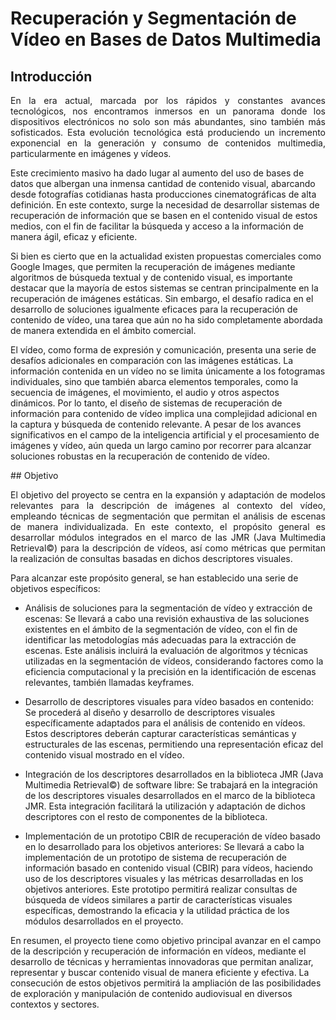 # Recuperación y Segmentación de Vídeo en Bases de Datos Multimedia

## Introducción
<p align="justify">
En la era actual, marcada por los rápidos y constantes avances tecnológicos, nos encontramos inmersos en un panorama donde los dispositivos electrónicos no solo son más abundantes, sino también más sofisticados. Esta evolución tecnológica está produciendo un incremento exponencial en la generación y consumo de contenidos multimedia, particularmente en imágenes y vídeos.

Este crecimiento masivo ha dado lugar al aumento del uso de bases de datos que albergan una inmensa cantidad de contenido visual, abarcando desde fotografías cotidianas hasta producciones cinematográficas de alta definición. En este contexto, surge la necesidad de desarrollar sistemas de recuperación de información que se basen en el contenido visual de estos medios, con el fin de facilitar la búsqueda y acceso a la información de manera ágil, eficaz y eficiente.

Si bien es cierto que en la actualidad existen propuestas comerciales como Google Images, que permiten la recuperación de imágenes mediante algoritmos de búsqueda textual y de contenido visual, es importante destacar que la mayoría de estos sistemas se centran principalmente en la recuperación de imágenes estáticas. Sin embargo, el desafío radica en el desarrollo de soluciones igualmente eficaces para la recuperación de contenido de vídeo, una tarea que aún no ha sido completamente abordada de manera extendida en el ámbito comercial.

El vídeo, como forma de expresión y comunicación, presenta una serie de desafíos adicionales en comparación con las imágenes estáticas. La información contenida en un vídeo no se limita únicamente a los fotogramas individuales, sino que también abarca elementos temporales, como la secuencia de imágenes, el movimiento, el audio y otros aspectos dinámicos. Por lo tanto, el diseño de sistemas de recuperación de información para contenido de vídeo implica una complejidad adicional en la captura y búsqueda de contenido relevante.
A pesar de los avances significativos en el campo de la inteligencia artificial y el procesamiento de imágenes y vídeo, aún queda un largo camino por recorrer para alcanzar soluciones robustas en la recuperación de contenido de vídeo.
</p>
## Objetivo
<p align="justify">
El objetivo del proyecto se centra en la expansión y adaptación de modelos relevantes para la descripción de imágenes al contexto del vídeo, empleando técnicas de segmentación que permitan el análisis de escenas de manera individualizada. En este contexto, el propósito general es desarrollar módulos integrados en el marco de las JMR (Java Multimedia Retrieval©) para la descripción de vídeos, así como métricas que permitan la realización de consultas basadas en dichos descriptores visuales.

Para alcanzar este propósito general, se han establecido una serie de objetivos específicos:

* Análisis de soluciones para la segmentación de vídeo y extracción de escenas: Se llevará a cabo una revisión exhaustiva de las soluciones existentes en el ámbito de la segmentación de vídeo, con el fin de identificar las metodologías más adecuadas para la extracción de escenas. Este análisis incluirá la evaluación de algoritmos y técnicas utilizadas en la segmentación de vídeos, considerando factores como la eficiencia computacional y la precisión en la identificación de escenas relevantes, también llamadas keyframes.

* Desarrollo de descriptores visuales para vídeo basados en contenido: Se procederá al diseño y desarrollo de descriptores visuales específicamente adaptados para el análisis de contenido en vídeos. Estos descriptores deberán capturar características semánticas y estructurales de las escenas, permitiendo una representación eficaz del contenido visual mostrado en el vídeo. 

* Integración de los descriptores desarrollados en la biblioteca JMR (Java Multimedia Retrieval©) de software libre: Se trabajará en la integración de los descriptores visuales desarrollados en el marco de la biblioteca JMR. Esta integración facilitará la utilización y adaptación de dichos descriptores con el resto de componentes de la biblioteca.

* Implementación de un prototipo CBIR de recuperación de vídeo basado en lo desarrollado para los objetivos anteriores: Se llevará a cabo la implementación de un prototipo de sistema de recuperación de información basado en contenido visual (CBIR) para vídeos, haciendo uso de los descriptores visuales y las métricas desarrolladas en los objetivos anteriores. Este prototipo permitirá realizar consultas de búsqueda de vídeos similares a partir de características visuales específicas, demostrando la eficacia y la utilidad práctica de los módulos desarrollados en el proyecto.

En resumen, el proyecto tiene como objetivo principal avanzar en el campo de la descripción y recuperación de información en vídeos, mediante el desarrollo de técnicas y herramientas innovadoras que permitan analizar, representar y buscar contenido visual de manera eficiente y efectiva. La consecución de estos objetivos permitirá la ampliación de las posibilidades de exploración y manipulación de contenido audiovisual en diversos contextos y sectores.
</p>
